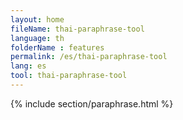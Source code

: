 ```yaml
---
layout: home
fileName: thai-paraphrase-tool
language: th
folderName : features
permalink: /es/thai-paraphrase-tool
lang: es
tool: thai-paraphrase-tool
---
```

{% include section/paraphrase.html %}